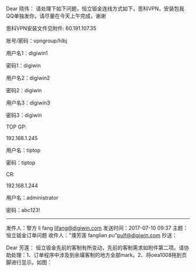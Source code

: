 Dear 晓伟：
     请处理下如下问题，恒立钣金连线方式如下，思科VPN，安装包我QQ单独发你，请尽量在今天上午完成，谢谢
 
思科VPN安装文件见附件: 
60.191.107.35

账号/密码：vpngroup/hlbj

用户名1：digiwin1

密码1：digiwin

用户名2：digiwin2

密码2：digiwin

用户名3：digiwin3

密码3：digiwin


TOP GP:

192.168.1.245

用户名：tiptop

密码：tiptop


CR:

192.168.1.244

用户名：administrator

密码：abc123!

 
 

--------------------------------------------------------------------------------

发件人：黎方 li fang <lifang@digiwin.com>
发送时间：2017-07-10 09:37
主题：恒立钣金订单问题
收件人："濮芳莲 fanglian pu"<pulf@digiwin.com>
抄送：
 
 
Dear 芳莲：
     恒立钣金先前的客制有所变动，先前的客制需求如附件第二项。请协助处理：1、订单程序中涉及到余璜客制的地方全部mark。2、将oea1008拖到页脚进行显示。如图：
